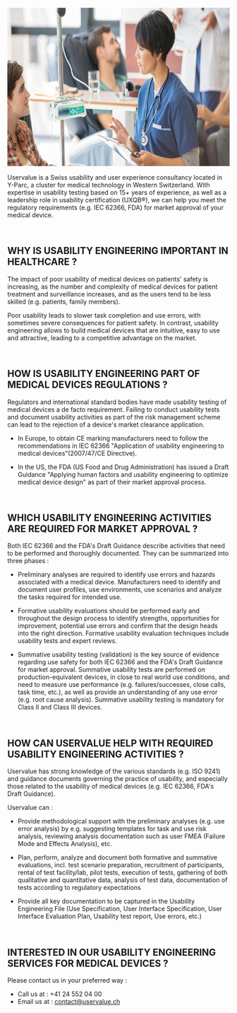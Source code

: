 
<p style=text-align:center><img alt="Nurse-taking-care-of-patient" src=/dist/img/nurse-taking-care-of-patient.jpg style=width:750px;height:358px width=750 height=358 /></p>

Uservalue is a Swiss usability and user experience consultancy located in Y-Parc, a cluster for medical technology in Western Switzerland. With expertise in usability testing based on 15+ years of experience, as well as a leadership role in usability certification (UXQB®), we can help you meet the regulatory requirements (e.g. IEC 62366, FDA) for market approval of your medical device.

<br />

## WHY IS USABILITY ENGINEERING IMPORTANT IN HEALTHCARE ? 


The impact of poor usability of medical devices on patients' safety is increasing, as the number and complexity of medical devices for patient treatment and surveillance increases, and as the users tend to be less skilled (e.g. patients, family members).

Poor usability leads to slower task completion and use errors, with sometimes severe consequences for patient safety. In contrast, usability engineering allows to build medical devices that are intuitive, easy to use and attractive, leading to a competitive advantage on the market. 

<br />

## HOW IS USABILITY ENGINEERING PART OF MEDICAL DEVICES REGULATIONS ?
Regulators and international standard bodies have made usability testing of medical devices a de facto requirement. Failing to conduct usability tests and document usability activities as part of the risk management scheme can lead to the rejection of a device's market clearance application.

* In Europe, to obtain CE marking  manufacturers need to follow the recommendations in IEC 62366 "Application of usability engineering to medical devices"(2007/47/CE Directive).

* In the US, the FDA (US Food and Drug Administration) has issued a Draft Guidance "Applying human factors and usability engineering to optimize medical device design" as part of their market approval process.


<br />

## WHICH USABILITY ENGINEERING ACTIVITIES ARE REQUIRED FOR MARKET APPROVAL ?
Both IEC 62366 and the FDA's Draft Guidance describe activities that need to be performed and thoroughly documented. They can be summarized into three phases :

* Preliminary analyses are required to identify use errors and hazards associated with a medical device. Manufacturers need to identify and document user profiles, use environments, use scenarios and analyze the tasks required for intended use.

* Formative usability evaluations should be performed early and throughout the design process to identify strengths, opportunities for improvement, potential use errors and confirm that the design heads into the right direction. Formative usability evaluation techniques include usability tests and expert reviews.

* Summative usability testing (validation) is the key source of evidence regarding use safety for both IEC 62366 and the FDA's Draft Guidance for market approval. Summative usability tests are performed on production-equivalent devices, in close to real world use conditions, and need to measure use performance (e.g. failures/successes, close calls, task time, etc.), as well as provide an understanding of any use error (e.g. root cause analysis). Summative usability testing is mandatory for Class II and Class III devices.


<br />

## HOW CAN USERVALUE HELP WITH REQUIRED USABILITY ENGINEERING ACTIVITIES ?

Uservalue has strong knowledge of the various standards (e.g. ISO 9241) and guidance documents governing the practice of usability, and especially those related to the usability of medical devices (e.g. IEC 62366, FDA's Draft Guidance).

Uservalue can : 

* Provide methodological support with the preliminary analyses (e.g. use error analysis) by e.g. suggesting templates for task and use risk analysis, reviewing analysis documentation such as user FMEA (Failure Mode and Effects Analysis), etc.

* Plan, perform, analyze and document both formative and summative evaluations, incl. test scenario preparation, recruitment of participants, rental of test facility/lab, pilot tests, execution of tests, gathering of both qualitative and quantitative data, analysis of test data, documentation of tests according to regulatory expectations 

* Provide all key documentation to be captured in the Usability Engineering File (Use Specification, User Interface Specification, User Interface Evaluation Plan, Usability test report, Use errors, etc.)

<br />

## INTERESTED IN OUR USABILITY ENGINEERING SERVICES FOR MEDICAL DEVICES ?
Please contact us in your preferred way :

* Call us at : +41 24 552 04 00
* Email us at : <a href=mailto:contact@uservalue.ch>contact@uservalue.ch</a>

<br />
